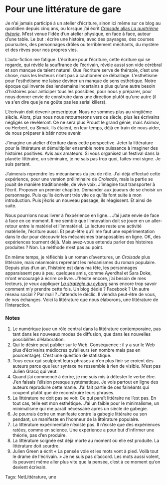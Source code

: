 # Pour une littérature de gare

Je n’ai jamais participé à un atelier d’écriture, sinon ici même sur ce blog au quotidien depuis cinq ans, ou lorsque j’ai écrit [*Croisade* alias *La quatrième théorie*](http://blog.tcrouzet.com/la-quatrieme-theorie/). M’est venue l’idée d’un atelier physique, en face à face, autour d’une table. Le but : écrire une histoire, avec des paysages, des courses poursuites, des personnages drôles ou terriblement méchants, du mystère et des rêves pour nos propres vies.

L’auto-fiction me fatigue. L’écriture pour l’écriture, cette écriture qui se regarde, qui révèle la souffrance de l’écrivain, révèle aussi son vide cérébral et son manque de talent naturel. Que l’écriture serve de thérapie, c’est une chose, mais les lecteurs n’ont pas à cautionner ce déballage. L’esthétisme pour l’esthétisme me laisse deviner un manque de sens esthétique. Notre époque qui invente des lendemains incertains a plus qu’une autre besoin d’histoires pour anticiper tous les possibles, pour nous y préparer, pour nous donner envie de construire dans une direction plutôt qu’une autre (il va s'en dire que je ne goûte pas les serial killers).

L’écrivain doit devenir prescripteur. Nous ne sommes plus au vingtième siècle. Alors, plus nous nous retournerons vers ce siècle, plus les écrivains négligés se révèleront. Ce ne sera plus Proust le grand génie, mais Asimov, ou Herbert, ou Simak. Ils étaient, en leur temps, déjà en train de nous aider, de nous préparer à bâtir notre avenir.

J’imagine un atelier d’écriture dans cette perspective. Jeter la littérature pour la littérature et démultiplier ensemble notre puissance à imaginer des histoires positives. Avis aux amateurs. Si vous organisez un festival dans la planète littéraire, un séminaire, je ne sais pas trop quoi, faites-moi signe. Je suis partant.

J’aimerais reprendre les mécanismes du jeu de rôle. J’ai déjà effectué cette expérience, pour une version préliminaire de *Croisade*, mais la partie se jouait de manière traditionnelle, de vive voix. J’imagine tout transporter à l’écrit. Proposer un premier chapitre. Demander aux joueurs de se choisir un personnage. Puis qu’ils écrivent très vite ce qu’ils font suite à mon introduction. Puis j’écris un nouveau passage, ils réagissent. Et ainsi de suite.

Nous pourrions nous livrer à l’expérience en ligne… J’ai juste envie de face à face en ce moment. Il me semble que l’innovation doit se jouer en un aller-retour entre le matériel et l’immatériel. La lecture reste une activité matérielle, l’écriture aussi. Et peut-être qu’il me faut une expérimentation dans le dur pour découvrir les mécanismes transposables en ligne. OK, des expériences tournent déjà. Mais avez-vous entendu parler des histoires produites ? Non. La méthode n’est pas au point.

En même temps, je réfléchis à un roman d’aventures, un *Croisade* plus littéraire, mais néanmoins reprenant les mécanismes du roman populaire. Depuis plus d’un an, l’histoire est dans ma tête, les personnages apparaissent peu à peu, quelques amis, comme Ayerdhal et Sara Doke, m’ont encouragé à écrire ce livre. J’hésite encore, j’ai besoin de mes lecteurs, je veux appliquer [*La stratégie du cyborg*](http://blog.tcrouzet.com/la-strategie-du-cyborg/) sans encore trop savoir comment m’y prendre cette fois. Un blog dédié ? Facebook ? Un autre réseau social ? Par mail ? J’attends le déclic. Il viendra peut-être de vous, de nos échanges. Voici la littérature que nous élaborons, une littérature de l’interaction.

### Notes

1. Le numérique joue un rôle central dans la littérature contemporaine, pas tant dans les nouveaux modes de diffusion, que dans les nouvelles possibilités d’élaboration.
2. Qui le désire peut publier sur le Web. Conséquence : il y a sur le Web plus d’écrivains médiocres qu’ailleurs (en nombre mais pas en pourcentage). C’est une question de statistique.
3. Tous ceux qui sculptent leurs phrases à n’en plus finir se croient des auteurs parce que leur syntaxe ne ressemble à rien de visible. N’est pas Julien Gracq qui veut.
4. Quand j’ai commencé à écrire, je me suis mis à détester le verbe être. J’en faisais l’élision presque systématique. Je vois partout en ligne des auteurs reproduire cette manie. J’ai fait partie de ces fainéants qui coupent plutôt que de reconstruire leurs phrases.
5. La littérature ne doit pas se voir. Ce qui paraît littéraire ne l’est pas. En tout cas, telle est mon esthétique. J’ai un faible pour le minimalisme, un minimalisme qui me paraît nécessaire après un siècle de gabegie.
6. Je pourrais écrire un manifeste contre la gabegie littéraire ou son pendant, un manifeste en l’honneur de la littérature populaire.
7. La littérature expérimentale n’existe pas. Il n’existe que des expériences ratées, comme en science. Une expérience a pour but d’infirmer une théorie, pas d’en produire.
8. La littérature soignée est déjà morte au moment où elle est produite. La littérature doit sourdre.
9. Julien Green a écrit « La pensée vole et les mots vont à pied. Voilà tout le drame de l'écrivain. » Je ne suis pas d’accord. Les mots aussi volent, ils peuvent même aller plus vite que la pensée, c’est à ce moment qu’on devient écrivain.

Tags: NetLittérature, une